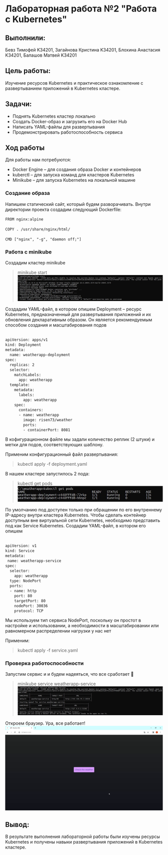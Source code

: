 # Лабораторная работа №2 "Работа с Kubernetes"

## Выполнили:

Бевз Тимофей K34201, Загайнова Кристина K34201, Блохина Анастасия K34201, Балашов Матвей K34201

## Цель работы:

Изучение ресурсов Kubernetes и практическое ознакомление с развертыванием приложений в Kubernetes кластере.

## Задачи:

- Поднять Kubernetes кластер локально
- Создать Docker-образ и загрузить его на Docker Hub
- Написать YAML-файлы для развертывания
- Продемонстрировать работоспособность сервиса

## Ход работы

Для работы нам потребуются:

- Docker Engine – для создания образа Docker и контейнеров
- kuberctl – для запуска команд для кластеров Kubernetes
- Minikube – для запуска Kubernetes на локальной машине

### Создание образа

Напишем статический сайт, который будем разворачивать. Внутри директории проекта создадим следующий Dockerfile:

```
FROM nginx:alpine

COPY . /usr/share/nginx/html/

CMD ["nginx", "-g", "daemon off;"]

```

### Работа с minikube

Создадим кластер minikube

> minikube start
<br>![](./img/1.jpg)<br/>

Создадим YAML-файл, в котором опишем Deployment – ресурс Kubernetes, предназначенный для развертывания приложений и их обновления декларативным образом. Он является рекомендуемым способом создания и масштабирования подов

```

apiVersion: apps/v1
kind: Deployment
metadata:
  name: weatherapp-deployment
spec:
  replicas: 2
  selector:
    matchLabels:
      app: weatherapp
  template:
    metadata:
      labels:
        app: weatherapp
    spec:
      containers:
      - name: weatherapp
        image: risen73/weather
        ports:
        - containerPort: 8081

```

В кофигурационном файле мы задали количество реплик (2 штуки) и метки для подов, соответствующих шаблону.

Применим конфигурационный файл развертывания:

> kubectl apply -f deployment.yaml

В нашем кластере запустилось 2 пода:

> kubectl get pods
<br>![](./img/2.jpg)<br/>

По умолчанию под доступен только при обращении по его внутреннему IP-адресу внутри кластера Kubernetes. Чтобы сделать контейнер доступным вне виртуальной сети Kubernetes, необходимо представить под как Service Kubernetes. Создадим YAML-файл, в котором его опишем

```

apiVersion: v1
kind: Service
metadata:
 name: weatherapp-service
spec:
  selector:
    app: weatherapp
  type: NodePort
  ports:
  - name: http
    port: 80
    targetPort: 80
    nodePort: 30036
    protocol: TCP

```

Мы используем тип сервиса NodePort, поскольку он простот в настройке и использовании, а необходимости в масштабировании или равномерном распределении нагрузки у нас нет

Применим:

> kubectl apply -f service.yaml

### Проверка работоспособности

Запустим сервис и и будем надеяться, что все сработает 🤞

> minikube service weatherapp-service
<br>![](./img/3.jpg)<br/>

Откроем браузер. Ура, все работает!
<br>![](./img/4.gif)<br/>

## Вывод:

В результате выполнения лабораторной работы были изучены ресурсы Kubernetes и получены навыки развертывания приложений в Kubernetes кластере.
